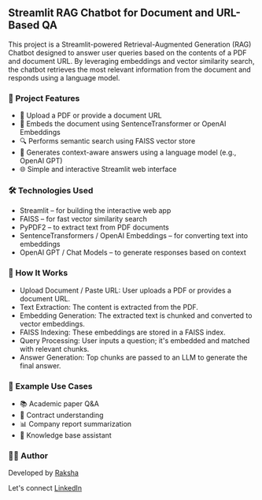 ## Streamlit RAG Chatbot for Document and URL-Based QA
This project is a Streamlit-powered Retrieval-Augmented Generation (RAG) Chatbot designed to answer user queries based on the contents of a PDF and document URL. By leveraging embeddings and vector similarity search, the chatbot retrieves the most relevant information from the document and responds using a language model.

### 🚀 Project Features
- 🔗 Upload a PDF or provide a document URL
- 🧠 Embeds the document using SentenceTransformer or OpenAI Embeddings
- 🔍 Performs semantic search using FAISS vector store
- 💬 Generates context-aware answers using a language model (e.g., OpenAI GPT)
- 🌐 Simple and interactive Streamlit web interface

### 🛠️ Technologies Used
- Streamlit – for building the interactive web app
- FAISS – for fast vector similarity search
- PyPDF2 – to extract text from PDF documents
- SentenceTransformers / OpenAI Embeddings – for converting text into embeddings
- OpenAI GPT / Chat Models – to generate responses based on context

### 🧪 How It Works
- Upload Document / Paste URL: User uploads a PDF or provides a document URL.
- Text Extraction: The content is extracted from the PDF.
- Embedding Generation: The extracted text is chunked and converted to vector embeddings.
- FAISS Indexing: These embeddings are stored in a FAISS index.
- Query Processing: User inputs a question; it's embedded and matched with relevant chunks.
- Answer Generation: Top chunks are passed to an LLM to generate the final answer.

### 📝 Example Use Cases
- 📚 Academic paper Q&A
- 📄 Contract understanding
- 📊 Company report summarization
- 🧠 Knowledge base assistant

 ### 🧑‍💻 Author
Developed by [Raksha](https://github.com/Rakshaa-17)

Let's connect [LinkedIn](https://www.linkedin.com/in/rakshamalela/)
